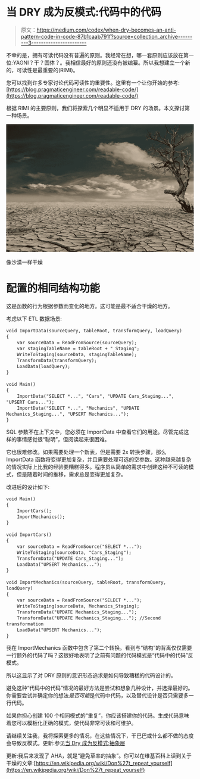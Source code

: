 # 当 DRY 成为反模式:代码中的代码

> 原文：<https://medium.com/codex/when-dry-becomes-an-anti-pattern-code-in-code-87b1caab791f?source=collection_archive---------3----------------------->

不幸的是，拥有可读代码没有普遍的原则。我经常在想，哪一套原则应该放在第一位:YAGNI？干？固体？。我相信最好的原则还没有被编纂。所以我想建立一个新的，可读性是最重要的(RIMI)。

您可以找到许多专家讨论代码可读性的重要性。这里有一个让你开始的参考:[https://blog.pragmaticengineer.com/readable-code/](https://blog.pragmaticengineer.com/readable-code/)

根据 RIMI 的主要原则，我们将探索几个明显不适用于 DRY 的场景。本文探讨第一种场景。

![](img/a1c7d7ea12302f38dc62ff4c96ec82ee.png)

像沙漠一样干燥

# 配置的相同结构功能

这是函数的行为根据参数而变化的地方。这可能是最不适合干燥的地方。

考虑以下 ETL 数据场景:

```
void ImportData(sourceQuery, tableRoot, transformQuery, loadQuery)
{
    var sourceData = ReadFromSource(sourceQuery);
    var stagingTableName = tableRoot + "_Staging";
    WriteToStaging(sourceData, stagingTableName);
    TransformData(transformQuery);
    LoadData(loadQuery);
}

void Main()
{
    ImportData("SELECT *...", "Cars", "UPDATE Cars_Staging...", "UPSERT Cars...");
    ImportData("SELECT *...", "Mechanics", "UPDATE Mechanics_Staging...", "UPSERT Mechanics...");
}
```

SQL 参数不在上下文中，您必须在 ImportData 中查看它们的用途。尽管完成这样的事情感觉很“聪明”，但阅读起来很困难。

它也很难修改。如果需要处理一个新表，但是需要 2x 转换步骤，那么 ImportData 函数将变得更加复杂，并且需要处理可选的空参数。这种越来越复杂的情况实际上比我的经验要糟糕得多。程序员从简单的需求中创建这种不可读的模式，但是随着时间的推移，需求总是变得更加复杂。

改进后的设计如下:

```
void Main()
{
    ImportCars();
    ImportMechanics();
}

void ImportCars()
{
    var sourceData = ReadFromSource("SELECT *...");
    WriteToStaging(sourceData, "Cars_Staging");
    TransformData("UPDATE Cars_Staging...");
    LoadData("UPSERT Mechanics...");
}

void ImportMechanics(sourceQuery, tableRoot, transformQuery, loadQuery)
{
    var sourceData = ReadFromSource("SELECT *...");
    WriteToStaging(sourceData, Mechanics_Staging);
    TransformData("UPDATE Mechanics_Staging...");
    TransformData("UPDATE Mechanics_Staging..."); //Second transformation
    LoadData("UPSERT Mechanics...");
}
```

我在 ImportMechanics 函数中包含了第二个转换。看到与“结构”的背离仅仅需要一行额外的代码了吗？这很好地表明了之前有问题的代码模式是“代码中的代码”反模式。

所以这显示了对 DRY 原则的意识形态追求是如何导致糟糕的代码设计的。

避免这种“代码中的代码”情况的最好方法是尝试和想象几种设计，并选择最好的。你需要尝试并确定你的想法*是否可能*是代码中代码，以及替代设计是否只需要多一行代码。

如果你担心创建 100 个相同模式的“重复”，你应该搭建你的代码。生成代码意味着您可以模板化正确的模式，使代码非常可读和可维护。

请继续关注我，我将探索更多的情况，在这些情况下，干巴巴或什么都不做的态度会导致反模式。更新:参见[当 Dry 成为反模式:抽象层](/codex/when-dry-becomes-an-anti-pattern-abstraction-layers-540b9f0cb831)

更新:我后来发现了 AHA，就是“避免草率的抽象”。你可以在维基百科上读到关于干燥的文章:[https://en.wikipedia.org/wiki/Don%27t_repeat_yourself](https://en.wikipedia.org/wiki/Don%27t_repeat_yourself)